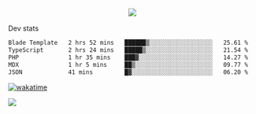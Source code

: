 <h3 align="center">
  <a href="https://github.com/spoopy2023">
      <img src="https://github-profile-trophy.vercel.app/?username=Spoopy2023&no-bg=true&no-frame=true">
  </a>
</h3>

Dev stats
<!--START_SECTION:waka-->

```txt
Blade Template   2 hrs 52 mins   ██████▒░░░░░░░░░░░░░░░░░░   25.61 %
TypeScript       2 hrs 24 mins   █████▒░░░░░░░░░░░░░░░░░░░   21.54 %
PHP              1 hr 35 mins    ███▓░░░░░░░░░░░░░░░░░░░░░   14.27 %
MDX              1 hr 5 mins     ██▒░░░░░░░░░░░░░░░░░░░░░░   09.77 %
JSON             41 mins         █▓░░░░░░░░░░░░░░░░░░░░░░░   06.20 %
```

<!--END_SECTION:waka-->

<a href="https://wakatime.com/badge/user/018ece4c-ff65-47b1-86a2-26e4e720c978/project/018eced1-15f8-422d-bd39-73be228d378b"><img src="https://wakatime.com/badge/user/018ece4c-ff65-47b1-86a2-26e4e720c978/project/018eced1-15f8-422d-bd39-73be228d378b.svg" alt="wakatime"></a>

<img src="https://camo.githubusercontent.com/935c1e1091fb0ce9d975d06263ed4bc014721cd7e52b557f59b07c85da01afe3/68747470733a2f2f6b6f6d617265762e636f6d2f67687076632f3f757365726e616d653d5843726166744d616e3532266c6162656c3d566965777326636f6c6f723d626c7565267374796c653d706c6173746963">
